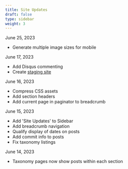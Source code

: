 ```yaml
---
title: Site Updates
draft: false
type: sidebar
weight: 3
---
```


June 25, 2023

- Generate multiple image sizes for mobile

June 17, 2023

- Add Disqus commenting
- Create [staging site](http://staging.cmrasys.com/)

June 16, 2023

- Compress CSS assets
- Add section headers
- Add current page in paginator to breadcrumb

June 15, 2023

- Add 'Site Updates' to Sidebar
- Add breadcrumb navigation
- Qualify display of dates on posts
- Add commit info to posts
- Fix taxonomy listings

June 14, 2023

- Taxonomy pages now show posts within each section
